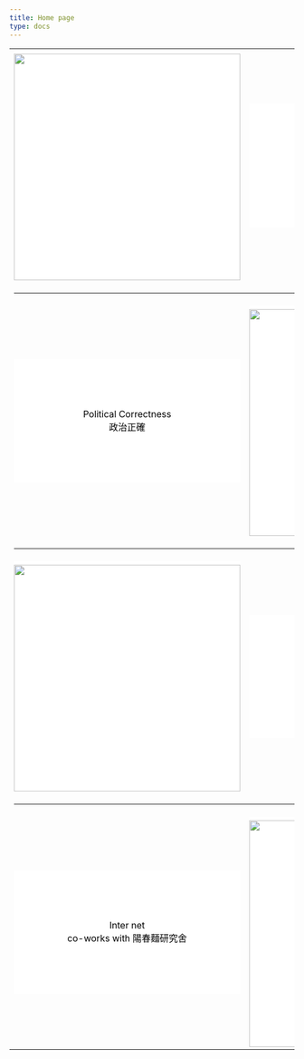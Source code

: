 ```yaml
---
title: Home page
type: docs
---
```

<style>
a.mylink:link, a.mylink:visited{
	background-color: #FFFFFF;
    border: none;
    color: #000000;
    text-align: center;
    -webkit-transition-duration: 0.4s;
    transition-duration: 0.4s;
    text-decoration: none;
   font-size: 16px;
   cursor: pointer;
   display: block;
   padding-top: 87px;
   padding-bottom: 87px;
}
a.mylink:hover{
	text-decoration:none;
}
a.mylink:visited {
	color:#000000;
	text-decoration:none;
}
a.image:link, a.image:visited{
	background-color: #FFFFFF;
    border: none;
    color: #000000;
    text-align: center;
    -webkit-transition-duration: 0.4s;
    transition-duration: 0.4s;
    text-decoration: none;
   font-size: 16px;
   cursor: pointer;
   display: block;
   padding-top: 6px;
   padding-bottom: 0px;
}
.datatable:hover{
	opacity: 0.5;
	-webkit-transition-duration: 0.2s;
    transition-duration: 0.2s;
}

</style>
<table border='0' align="center">
  <tr class="datatable">
	<td>
		<a class="image" href="/docs/works/some-scene-on-the-screen/"><img src="/img/some-scene-on-the-screen/small/theater_front.jpg" width="400px"/></a>
	</td>
	<td>
		<div style="font-size:14px; text-align:center">
		<a class="mylink" href="/docs/works/some-scene-on-the-screen/">
		Some-scene on the Screen<br \>
		螢幕上的一些風景</a>
		</div>
	</td>
  </tr>
  <tr>
	<td colspan=2>
		<hr>
	</td>
  </tr>
  <tr class="datatable">
	<td>
		<div style="font-size:14px; text-align:center">
		<a class="mylink" href="/docs/works/political-correctness/">
		Political Correctness<br \>
		政治正確</a>
		</div>
	</td>
	<td>
		<a class="image" href="/docs/works/political-correctness/"><img src="/img/political-correctness/small/exhibition-2.jpg" width="400px"/></a>
	</td>
  </tr>
  <tr>
	<td colspan=2>
		<hr>
	</td>
  </tr>
  <tr class="datatable">
	<td>
		<a class="image" href="/docs/works/sunset-in-the-city/"><img src="/img/sunset-in-the-city/small/1.jpg" width="400px"/></a>
	</td>
	<td>
		<div style="font-size:14px; text-align:center">
		<a class="mylink" href="/docs/works/sunset-in-the-city/">
		Sunset in the City<br \>
		城市日落
		</a>
		</div>
	</td>
  </tr>
  <tr>
	<td colspan=2>
		<hr>
	</td>
  </tr>
  <tr class="datatable">
	<td>
		<div style="font-size:14px; text-align:center">
		<a class="mylink" href="/docs/co-works/inter-net/">
		Inter net<br \>
		co-works with 陽春麵研究舍
		</a>
		</div>
	</td>
	<td>
		<a class="image" href="/docs/co-works/inter-net/"><img src="img/inter-net/small/inter-net-1.jpg" width="400px"/></a>
	</td>
  </tr>
</table>
